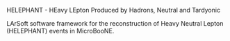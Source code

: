 HELEPHANT - HEavy LEpton Produced by Hadrons, Neutral and Tardyonic

LArSoft software framework for the reconstruction of Heavy Neutral Lepton (HELEPHANT) events in MicroBooNE.